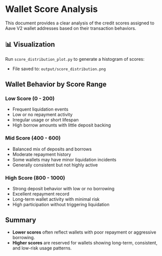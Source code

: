 # Wallet Score Analysis

This document provides a clear analysis of the credit scores assigned to Aave V2 wallet addresses based on their transaction behaviors.

## 📊 Visualization

Run `score_distribution_plot.py` to generate a histogram of scores:

* File saved to: `output/score_distribution.png`

## Wallet Behavior by Score Range

### Low Score (0 - 200)

* Frequent liquidation events
* Low or no repayment activity
* Irregular usage or short lifespan
* High borrow amounts with little deposit backing

### Mid Score (400 - 600)

* Balanced mix of deposits and borrows
* Moderate repayment history
* Some wallets may have minor liquidation incidents
* Generally consistent but not highly active

### High Score (800 - 1000)

* Strong deposit behavior with low or no borrowing
* Excellent repayment record
* Long-term wallet activity with minimal risk
* High participation without triggering liquidation

## Summary
* **Lower scores** often reflect wallets with poor repayment or aggressive borrowing.
* **Higher scores** are reserved for wallets showing long-term, consistent, and low-risk usage patterns.

